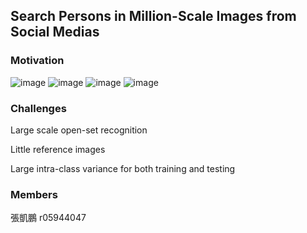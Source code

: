 ## Search Persons in Million-Scale Images from Social Medias 

### Motivation
![image](https://ntukpzhang.github.io/1.png)
![image](https://ntukpzhang.github.io/2.png)
![image](https://ntukpzhang.github.io/3.png)
![image](https://ntukpzhang.github.io/4.png)

### Challenges
Large scale open-set recognition

Little reference images

Large intra-class variance for both training and testing

### Members
張凱鵬 r05944047


